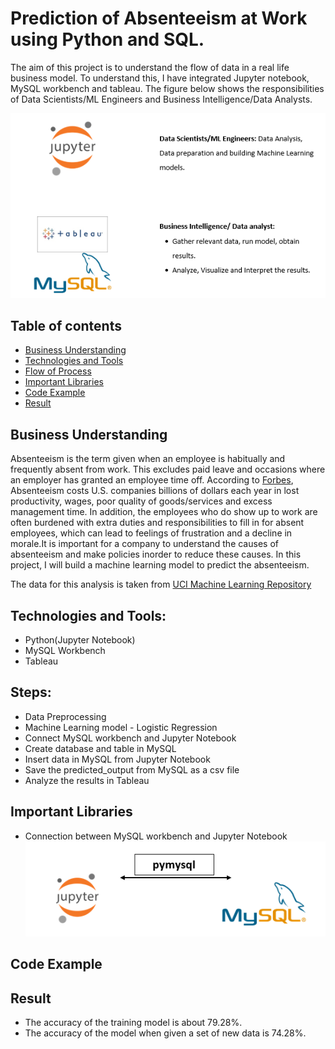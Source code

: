 # Prediction of Absenteeism at Work using Python and SQL.
The aim of this project is to understand the flow of data in a real life business model. To understand this, I have integrated Jupyter notebook, MySQL workbench and tableau. The figure below shows the responsibilities of Data Scientists/ML Engineers and Business Intelligence/Data Analysts.

![sql-jupy-tab](./Images/tab-sql-jupy.PNG)

## Table of contents
* [Business Understanding](#business-understanding)
* [Technologies and Tools](#technologies-and-tools)
* [Flow of Process](#flow-diagram)
* [Important Libraries](#lib)
* [Code Example](#code-example)
* [Result](#result)

## Business Understanding
Absenteeism is the term given when an employee is habitually and frequently absent from work. This excludes paid leave and occasions where an employer has granted an employee time off. According to [Forbes](https://www.forbes.com/sites/investopedia/2013/07/10/the-causes-and-costs-of-absenteeism-in-the-workplace/#4af53573eb65), Absenteeism costs U.S. companies billions of dollars each year in lost productivity, wages, poor quality of goods/services and excess management time. In addition, the employees who do show up to work are often burdened with extra duties and responsibilities to fill in for absent employees, which can lead to feelings of frustration and a decline in morale.It is important for a company to understand the causes of absenteeism and make policies inorder to reduce these causes. 
In this project, I will build a machine learning model to predict the absenteeism. 

The data for this analysis is taken from [UCI Machine Learning Repository](http://archive.ics.uci.edu/ml/datasets/Absenteeism+at+work#)

## Technologies and Tools:
* Python(Jupyter Notebook)
* MySQL Workbench
* Tableau

## Steps:
* Data Preprocessing
* Machine Learning model - Logistic Regression
* Connect MySQL workbench and Jupyter Notebook
* Create database and table in MySQL
* Insert data in MySQL from Jupyter Notebook
* Save the predicted_output from MySQL as a csv file
* Analyze the results in Tableau

## Important Libraries
* Connection between MySQL workbench and Jupyter Notebook
![sql-jupy](./Images/mysql-jupy.PNG)

## Code Example


## Result
* The accuracy of the training model is about 79.28%.
* The accuracy of the model when given a set of new data is 74.28%.



